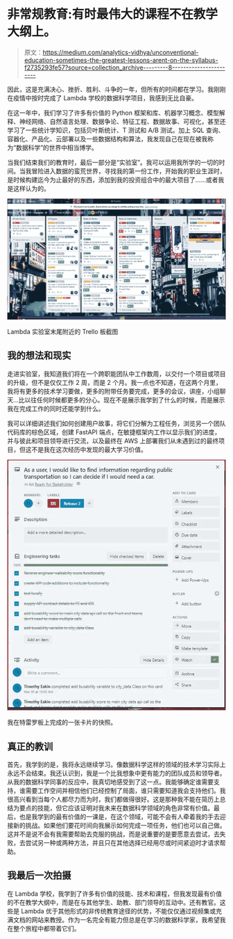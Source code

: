 # 非常规教育:有时最伟大的课程不在教学大纲上。

> 原文：<https://medium.com/analytics-vidhya/unconventional-education-sometimes-the-greatest-lessons-arent-on-the-syllabus-f2735293fe57?source=collection_archive---------8----------------------->

因此，这是充满决心、挫折、胜利、斗争的一年，但所有的时间都在学习。我刚刚在疫情中按时完成了 Lambda 学校的数据科学项目，我感到无比自豪。

在这一年中，我们学习了许多有价值的 Python 框架和库、机器学习概念、模型解释、神经网络、自然语言处理、数据争论、特征工程、数据故事、可视化，甚至还学习了一些统计学知识，包括贝叶斯统计、T 测试和 A/B 测试。加上 SQL 查询、容器化、产品化、云部署以及一些数据结构和算法，我发现自己在现在被我称为“数据科学”的世界中相当博学。

当我们结束我们的教育时，最后一部分是“实验室”。我可以运用我所学的一切的时间。当我冒险进入数据的蛮荒世界，寻找我的第一份工作，开始我的职业生涯时，是时候构建迄今为止最好的东西，添加到我的投资组合中的最大项目了……或者我是这样认为的。

![](img/20b6f0b9b6abdc15af631496fcf4653c.png)

Lambda 实验室末尾附近的 Trello 板截图

## 我的想法和现实

走进实验室，我知道我们将在一个跨职能团队中工作数周，以交付一个项目或项目的升级，但不是仅仅工作 2 周，而是 2 个月。我一点也不知道，在这两个月里，我将有更多的技术学习要做，更多的附带任务要完成，更多的会议，讲座，小组聊天…比以往任何时候都更多的分心。现在不是展示我学到了什么的时候，而是展示我在完成工作的同时还能学到什么。

我可以详细讲述我们如何创建用户故事，将它们分解为工程任务，浏览另一个团队代码库的棕色区域，创建 FastAPI 端点，在敏捷框架内工作以显示我们的进度，并与彼此和项目领导进行交流，以及最终在 AWS 上部署我们从未遇到过的最终项目，但这不是我在这次经历中发现的最大学习价值。

![](img/274c6516d07a9c3da0259c94b3d5ace5.png)

我在特雷罗板上完成的一张卡片的快照。

## **真正的教训**

首先，我学到的是，我将永远继续学习。像数据科学这样的领域的技术学习实际上永远不会结束。我还认识到，我是一个比我想象中更有能力的团队成员和领导者。从我的数据科学同事的反应中，我真切地感受到了这一点。我能够确定谁需要支持，谁需要工作空间并相信他们已经控制了局面，谁只需要知道我会支持他们。我很高兴看到当每个人都尽力而为时，我们都做得很好。这是那种我不能在简历上总结为要点的技能，但它应该证明对我未来在数据科学领域的角色非常有价值。最后，也是我学到的最有价值的一课是，在这个领域，可能不会有人牵着我的手去迎接新的挑战。如果他们要花时间向我展示如何完成一项任务，他们也可以自己做。这并不是说不会有我需要帮助去克服的挑战，而是说重要的是要愿意去尝试，去失败，去尝试另一种或两种方法，并且只在其他选择已经用尽或时间紧迫时才请求帮助。

## 我最后一次拍摄

在 Lambda 学校，我学到了许多有价值的技能、技术和课程，但我发现最有价值的不在教学大纲中，而是在与其他学生、助教、部门领导的互动中。还有教官。这些是 Lambda 优于其他形式的非传统教育途径的优势，不能仅仅通过视频集或充满文档的网站来教授。作为一名完全有能力但总是在学习的数据科学家，我希望我在整个旅程中都带着它们。